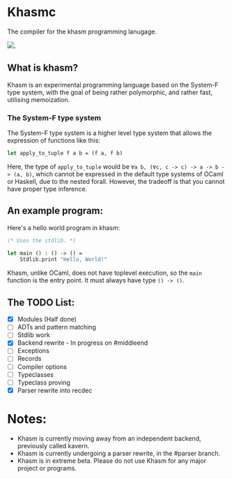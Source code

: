 # Khasmc

The compiler for the khasm programming lanugage.

[![](https://tokei.rs/b1/github/khasm-lang/khasmc)](https://github.com/khasm-lang/khasmc).


## What is khasm?

Khasm is an experimental programming language based on the System-F type system, with the goal of being rather polymorphic, and rather fast, utilising memoization.

### The System-F type system

The System-F type system is a higher level type system that allows the expression of functions like this:

```ocaml
let apply_to_tuple f a b = (f a, f b)
```
Here, the type of `apply_to_tuple` would be `∀a b, (∀c, c -> c) -> a -> b -> (a, b)`, which cannot be expressed in the default type systems of OCaml or Haskell, due to the nested forall. However, the tradeoff is that you cannot have proper type inference.

## An example program:

Here's a hello world program in khasm:

```ocaml
(* Uses the stdlib. *)

let main () : () -> () =
    Stdlib.print "Hello, World!"

```
Khasm, unlike OCaml, does not have toplevel execution, so the `main` function is the entry point. It must always have type `() -> ()`.

## The TODO List:

- [X] Modules (Half done)
- [ ] ADTs and pattern matching
- [ ] Stdlib work
- [X] Backend rewrite - In progress on #middleend 
- [ ] Exceptions
- [ ] Records
- [ ] Compiler options
- [ ] Typeclasses
- [ ] Typeclass proving
- [X] Parser rewrite into recdec
# Notes:

- Khasm is currently moving away from an independent backend, previously called kavern.
- Khasm is currently undergoing a parser rewrite, in the #parser branch.
- Khasm is in extreme beta. Please do not use Khasm for any major project or programs.
